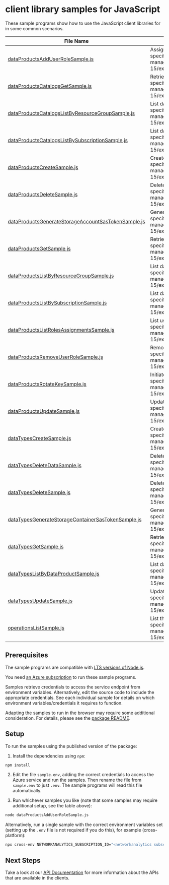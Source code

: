 # client library samples for JavaScript

These sample programs show how to use the JavaScript client libraries for in some common scenarios.

| **File Name**                                                                                           | **Description**                                                                                                                                                                                                                    |
| ------------------------------------------------------------------------------------------------------- | ---------------------------------------------------------------------------------------------------------------------------------------------------------------------------------------------------------------------------------- |
| [dataProductsAddUserRoleSample.js][dataproductsadduserrolesample]                                       | Assign role to the data product. x-ms-original-file: specification/networkanalytics/resource-manager/Microsoft.NetworkAnalytics/stable/2023-11-15/examples/DataProducts_AddUserRole_MaximumSet_Gen.json                            |
| [dataProductsCatalogsGetSample.js][dataproductscatalogsgetsample]                                       | Retrieve data type resource. x-ms-original-file: specification/networkanalytics/resource-manager/Microsoft.NetworkAnalytics/stable/2023-11-15/examples/DataProductsCatalogs_Get_MaximumSet_Gen.json                                |
| [dataProductsCatalogsListByResourceGroupSample.js][dataproductscatalogslistbyresourcegroupsample]       | List data catalog by resource group. x-ms-original-file: specification/networkanalytics/resource-manager/Microsoft.NetworkAnalytics/stable/2023-11-15/examples/DataProductsCatalogs_ListByResourceGroup_MaximumSet_Gen.json        |
| [dataProductsCatalogsListBySubscriptionSample.js][dataproductscatalogslistbysubscriptionsample]         | List data catalog by subscription. x-ms-original-file: specification/networkanalytics/resource-manager/Microsoft.NetworkAnalytics/stable/2023-11-15/examples/DataProductsCatalogs_ListBySubscription_MaximumSet_Gen.json           |
| [dataProductsCreateSample.js][dataproductscreatesample]                                                 | Create data product resource. x-ms-original-file: specification/networkanalytics/resource-manager/Microsoft.NetworkAnalytics/stable/2023-11-15/examples/DataProducts_Create_MaximumSet_Gen.json                                    |
| [dataProductsDeleteSample.js][dataproductsdeletesample]                                                 | Delete data product resource. x-ms-original-file: specification/networkanalytics/resource-manager/Microsoft.NetworkAnalytics/stable/2023-11-15/examples/DataProducts_Delete_MaximumSet_Gen.json                                    |
| [dataProductsGenerateStorageAccountSasTokenSample.js][dataproductsgeneratestorageaccountsastokensample] | Generate sas token for storage account. x-ms-original-file: specification/networkanalytics/resource-manager/Microsoft.NetworkAnalytics/stable/2023-11-15/examples/DataProducts_GenerateStorageAccountSasToken_MaximumSet_Gen.json  |
| [dataProductsGetSample.js][dataproductsgetsample]                                                       | Retrieve data product resource. x-ms-original-file: specification/networkanalytics/resource-manager/Microsoft.NetworkAnalytics/stable/2023-11-15/examples/DataProducts_Get_MaximumSet_Gen.json                                     |
| [dataProductsListByResourceGroupSample.js][dataproductslistbyresourcegroupsample]                       | List data products by resource group. x-ms-original-file: specification/networkanalytics/resource-manager/Microsoft.NetworkAnalytics/stable/2023-11-15/examples/DataProducts_ListByResourceGroup_MaximumSet_Gen.json               |
| [dataProductsListBySubscriptionSample.js][dataproductslistbysubscriptionsample]                         | List data products by subscription. x-ms-original-file: specification/networkanalytics/resource-manager/Microsoft.NetworkAnalytics/stable/2023-11-15/examples/DataProducts_ListBySubscription_MaximumSet_Gen.json                  |
| [dataProductsListRolesAssignmentsSample.js][dataproductslistrolesassignmentssample]                     | List user roles associated with the data product. x-ms-original-file: specification/networkanalytics/resource-manager/Microsoft.NetworkAnalytics/stable/2023-11-15/examples/DataProducts_ListRolesAssignments_MaximumSet_Gen.json  |
| [dataProductsRemoveUserRoleSample.js][dataproductsremoveuserrolesample]                                 | Remove role from the data product. x-ms-original-file: specification/networkanalytics/resource-manager/Microsoft.NetworkAnalytics/stable/2023-11-15/examples/DataProducts_RemoveUserRole_MaximumSet_Gen.json                       |
| [dataProductsRotateKeySample.js][dataproductsrotatekeysample]                                           | Initiate key rotation on Data Product. x-ms-original-file: specification/networkanalytics/resource-manager/Microsoft.NetworkAnalytics/stable/2023-11-15/examples/DataProducts_RotateKey_MaximumSet_Gen.json                        |
| [dataProductsUpdateSample.js][dataproductsupdatesample]                                                 | Update data product resource. x-ms-original-file: specification/networkanalytics/resource-manager/Microsoft.NetworkAnalytics/stable/2023-11-15/examples/DataProducts_Update_MaximumSet_Gen.json                                    |
| [dataTypesCreateSample.js][datatypescreatesample]                                                       | Create data type resource. x-ms-original-file: specification/networkanalytics/resource-manager/Microsoft.NetworkAnalytics/stable/2023-11-15/examples/DataTypes_Create_MaximumSet_Gen.json                                          |
| [dataTypesDeleteDataSample.js][datatypesdeletedatasample]                                               | Delete data for data type. x-ms-original-file: specification/networkanalytics/resource-manager/Microsoft.NetworkAnalytics/stable/2023-11-15/examples/DataTypes_DeleteData_MaximumSet_Gen.json                                      |
| [dataTypesDeleteSample.js][datatypesdeletesample]                                                       | Delete data type resource. x-ms-original-file: specification/networkanalytics/resource-manager/Microsoft.NetworkAnalytics/stable/2023-11-15/examples/DataTypes_Delete_MaximumSet_Gen.json                                          |
| [dataTypesGenerateStorageContainerSasTokenSample.js][datatypesgeneratestoragecontainersastokensample]   | Generate sas token for storage container. x-ms-original-file: specification/networkanalytics/resource-manager/Microsoft.NetworkAnalytics/stable/2023-11-15/examples/DataTypes_GenerateStorageContainerSasToken_MaximumSet_Gen.json |
| [dataTypesGetSample.js][datatypesgetsample]                                                             | Retrieve data type resource. x-ms-original-file: specification/networkanalytics/resource-manager/Microsoft.NetworkAnalytics/stable/2023-11-15/examples/DataTypes_Get_MaximumSet_Gen.json                                           |
| [dataTypesListByDataProductSample.js][datatypeslistbydataproductsample]                                 | List data type by parent resource. x-ms-original-file: specification/networkanalytics/resource-manager/Microsoft.NetworkAnalytics/stable/2023-11-15/examples/DataTypes_ListByDataProduct_MaximumSet_Gen.json                       |
| [dataTypesUpdateSample.js][datatypesupdatesample]                                                       | Update data type resource. x-ms-original-file: specification/networkanalytics/resource-manager/Microsoft.NetworkAnalytics/stable/2023-11-15/examples/DataTypes_Update_MaximumSet_Gen.json                                          |
| [operationsListSample.js][operationslistsample]                                                         | List the operations for the provider x-ms-original-file: specification/networkanalytics/resource-manager/Microsoft.NetworkAnalytics/stable/2023-11-15/examples/Operations_List_MaximumSet_Gen.json                                 |

## Prerequisites

The sample programs are compatible with [LTS versions of Node.js](https://github.com/nodejs/release#release-schedule).

You need [an Azure subscription][freesub] to run these sample programs.

Samples retrieve credentials to access the service endpoint from environment variables. Alternatively, edit the source code to include the appropriate credentials. See each individual sample for details on which environment variables/credentials it requires to function.

Adapting the samples to run in the browser may require some additional consideration. For details, please see the [package README][package].

## Setup

To run the samples using the published version of the package:

1. Install the dependencies using `npm`:

```bash
npm install
```

2. Edit the file `sample.env`, adding the correct credentials to access the Azure service and run the samples. Then rename the file from `sample.env` to just `.env`. The sample programs will read this file automatically.

3. Run whichever samples you like (note that some samples may require additional setup, see the table above):

```bash
node dataProductsAddUserRoleSample.js
```

Alternatively, run a single sample with the correct environment variables set (setting up the `.env` file is not required if you do this), for example (cross-platform):

```bash
npx cross-env NETWORKANALYTICS_SUBSCRIPTION_ID="<networkanalytics subscription id>" NETWORKANALYTICS_RESOURCE_GROUP="<networkanalytics resource group>" NETWORKANALYTICS_SUBSCRIPTION_ID="<networkanalytics subscription id>" NETWORKANALYTICS_RESOURCE_GROUP="<networkanalytics resource group>" node dataProductsAddUserRoleSample.js
```

## Next Steps

Take a look at our [API Documentation][apiref] for more information about the APIs that are available in the clients.

[dataproductsadduserrolesample]: https://github.com/Azure/azure-sdk-for-js/blob/main/sdk/networkanalytics/arm-networkanalytics/samples/v1/javascript/dataProductsAddUserRoleSample.js
[dataproductscatalogsgetsample]: https://github.com/Azure/azure-sdk-for-js/blob/main/sdk/networkanalytics/arm-networkanalytics/samples/v1/javascript/dataProductsCatalogsGetSample.js
[dataproductscatalogslistbyresourcegroupsample]: https://github.com/Azure/azure-sdk-for-js/blob/main/sdk/networkanalytics/arm-networkanalytics/samples/v1/javascript/dataProductsCatalogsListByResourceGroupSample.js
[dataproductscatalogslistbysubscriptionsample]: https://github.com/Azure/azure-sdk-for-js/blob/main/sdk/networkanalytics/arm-networkanalytics/samples/v1/javascript/dataProductsCatalogsListBySubscriptionSample.js
[dataproductscreatesample]: https://github.com/Azure/azure-sdk-for-js/blob/main/sdk/networkanalytics/arm-networkanalytics/samples/v1/javascript/dataProductsCreateSample.js
[dataproductsdeletesample]: https://github.com/Azure/azure-sdk-for-js/blob/main/sdk/networkanalytics/arm-networkanalytics/samples/v1/javascript/dataProductsDeleteSample.js
[dataproductsgeneratestorageaccountsastokensample]: https://github.com/Azure/azure-sdk-for-js/blob/main/sdk/networkanalytics/arm-networkanalytics/samples/v1/javascript/dataProductsGenerateStorageAccountSasTokenSample.js
[dataproductsgetsample]: https://github.com/Azure/azure-sdk-for-js/blob/main/sdk/networkanalytics/arm-networkanalytics/samples/v1/javascript/dataProductsGetSample.js
[dataproductslistbyresourcegroupsample]: https://github.com/Azure/azure-sdk-for-js/blob/main/sdk/networkanalytics/arm-networkanalytics/samples/v1/javascript/dataProductsListByResourceGroupSample.js
[dataproductslistbysubscriptionsample]: https://github.com/Azure/azure-sdk-for-js/blob/main/sdk/networkanalytics/arm-networkanalytics/samples/v1/javascript/dataProductsListBySubscriptionSample.js
[dataproductslistrolesassignmentssample]: https://github.com/Azure/azure-sdk-for-js/blob/main/sdk/networkanalytics/arm-networkanalytics/samples/v1/javascript/dataProductsListRolesAssignmentsSample.js
[dataproductsremoveuserrolesample]: https://github.com/Azure/azure-sdk-for-js/blob/main/sdk/networkanalytics/arm-networkanalytics/samples/v1/javascript/dataProductsRemoveUserRoleSample.js
[dataproductsrotatekeysample]: https://github.com/Azure/azure-sdk-for-js/blob/main/sdk/networkanalytics/arm-networkanalytics/samples/v1/javascript/dataProductsRotateKeySample.js
[dataproductsupdatesample]: https://github.com/Azure/azure-sdk-for-js/blob/main/sdk/networkanalytics/arm-networkanalytics/samples/v1/javascript/dataProductsUpdateSample.js
[datatypescreatesample]: https://github.com/Azure/azure-sdk-for-js/blob/main/sdk/networkanalytics/arm-networkanalytics/samples/v1/javascript/dataTypesCreateSample.js
[datatypesdeletedatasample]: https://github.com/Azure/azure-sdk-for-js/blob/main/sdk/networkanalytics/arm-networkanalytics/samples/v1/javascript/dataTypesDeleteDataSample.js
[datatypesdeletesample]: https://github.com/Azure/azure-sdk-for-js/blob/main/sdk/networkanalytics/arm-networkanalytics/samples/v1/javascript/dataTypesDeleteSample.js
[datatypesgeneratestoragecontainersastokensample]: https://github.com/Azure/azure-sdk-for-js/blob/main/sdk/networkanalytics/arm-networkanalytics/samples/v1/javascript/dataTypesGenerateStorageContainerSasTokenSample.js
[datatypesgetsample]: https://github.com/Azure/azure-sdk-for-js/blob/main/sdk/networkanalytics/arm-networkanalytics/samples/v1/javascript/dataTypesGetSample.js
[datatypeslistbydataproductsample]: https://github.com/Azure/azure-sdk-for-js/blob/main/sdk/networkanalytics/arm-networkanalytics/samples/v1/javascript/dataTypesListByDataProductSample.js
[datatypesupdatesample]: https://github.com/Azure/azure-sdk-for-js/blob/main/sdk/networkanalytics/arm-networkanalytics/samples/v1/javascript/dataTypesUpdateSample.js
[operationslistsample]: https://github.com/Azure/azure-sdk-for-js/blob/main/sdk/networkanalytics/arm-networkanalytics/samples/v1/javascript/operationsListSample.js
[apiref]: https://docs.microsoft.com/javascript/api/@azure/arm-networkanalytics?view=azure-node-preview
[freesub]: https://azure.microsoft.com/free/
[package]: https://github.com/Azure/azure-sdk-for-js/tree/main/sdk/networkanalytics/arm-networkanalytics/README.md
